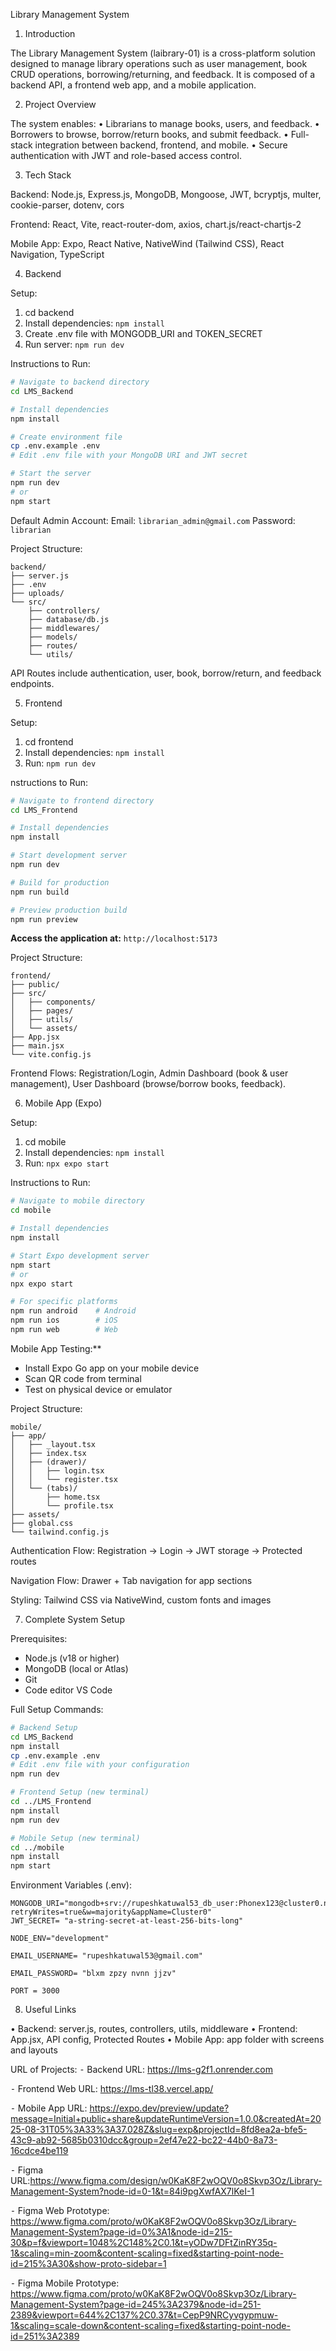 Library Management System 

1. Introduction

The Library Management System (laibrary-01) is a cross-platform solution designed to manage library operations such as user management, book CRUD operations, borrowing/returning, and feedback. It is composed of a backend API, a frontend web app, and a mobile application.

2. Project Overview

The system enables:
• Librarians to manage books, users, and feedback.
• Borrowers to browse, borrow/return books, and submit feedback.
• Full-stack integration between backend, frontend, and mobile.
• Secure authentication with JWT and role-based access control.

 3. Tech Stack

Backend: Node.js, Express.js, MongoDB, Mongoose, JWT, bcryptjs, multer, cookie-parser, dotenv, cors

Frontend: React, Vite, react-router-dom, axios, chart.js/react-chartjs-2

Mobile App: Expo, React Native, NativeWind (Tailwind CSS), React Navigation, TypeScript

4. Backend

 Setup:
1. cd backend
2. Install dependencies: `npm install`
3. Create .env file with MONGODB_URI and TOKEN_SECRET
4. Run server: `npm run dev`

Instructions to Run:
```bash
# Navigate to backend directory
cd LMS_Backend

# Install dependencies
npm install

# Create environment file
cp .env.example .env
# Edit .env file with your MongoDB URI and JWT secret

# Start the server
npm run dev
# or
npm start
```



Default Admin Account:
Email: `librarian_admin@gmail.com`
Password: `librarian`



Project Structure:
```
backend/
├── server.js
├── .env
├── uploads/
└── src/
    ├── controllers/
    ├── database/db.js
    ├── middlewares/
    ├── models/
    ├── routes/
    └── utils/
```

API Routes include authentication, user, book, borrow/return, and feedback endpoints.

5. Frontend

Setup:
1. cd frontend
2. Install dependencies: `npm install`
3. Run: `npm run dev`


nstructions to Run:
```bash
# Navigate to frontend directory
cd LMS_Frontend

# Install dependencies
npm install

# Start development server
npm run dev

# Build for production
npm run build

# Preview production build
npm run preview
```

**Access the application at:** `http://localhost:5173`

Project Structure:
```
frontend/
├── public/
├── src/
│   ├── components/
│   ├── pages/
│   ├── utils/
│   └── assets/
├── App.jsx
├── main.jsx
└── vite.config.js
```

Frontend Flows: Registration/Login, Admin Dashboard (book & user management), User Dashboard (browse/borrow books, feedback).

6. Mobile App (Expo)

Setup:
1. cd mobile
2. Install dependencies: `npm install`
3. Run: `npx expo start`

Instructions to Run:
```bash
# Navigate to mobile directory
cd mobile

# Install dependencies
npm install

# Start Expo development server
npm start
# or
npx expo start

# For specific platforms
npm run android    # Android
npm run ios        # iOS
npm run web        # Web
```

Mobile App Testing:**
- Install Expo Go app on your mobile device
- Scan QR code from terminal
- Test on physical device or emulator

Project Structure:
```
mobile/
├── app/
│   ├── _layout.tsx
│   ├── index.tsx
│   ├── (drawer)/
│   │   ├── login.tsx
│   │   └── register.tsx
│   └── (tabs)/
│       ├── home.tsx
│       └── profile.tsx
├── assets/
├── global.css
└── tailwind.config.js
```

Authentication Flow: Registration → Login → JWT storage → Protected routes

Navigation Flow: Drawer + Tab navigation for app sections

Styling: Tailwind CSS via NativeWind, custom fonts and images

7. Complete System Setup

Prerequisites:
- Node.js (v18 or higher)
- MongoDB (local or Atlas)
- Git
- Code editor VS Code 

Full Setup Commands:
```bash
# Backend Setup
cd LMS_Backend
npm install
cp .env.example .env
# Edit .env file with your configuration
npm run dev

# Frontend Setup (new terminal)
cd ../LMS_Frontend
npm install
npm run dev

# Mobile Setup (new terminal)
cd ../mobile
npm install
npm start
```

Environment Variables (.env):
```env
MONGODB_URI="mongodb+srv://rupeshkatuwal53_db_user:Phonex123@cluster0.nbzvozd.mongodb.net/?retryWrites=true&w=majority&appName=Cluster0"
JWT_SECRET= "a-string-secret-at-least-256-bits-long"

NODE_ENV="development"

EMAIL_USERNAME= "rupeshkatuwal53@gmail.com"

EMAIL_PASSWORD= "blxm zpzy nvnn jjzv"

PORT = 3000

```

8. Useful Links
 
• Backend: server.js, routes, controllers, utils, middleware
• Frontend: App.jsx, API config, Protected Routes
• Mobile App: app folder with screens and layouts
 

URL of Projects:
⁃	Backend URL: https://lms-g2f1.onrender.com

⁃	Frontend Web URL: https://lms-tl38.vercel.app/


⁃	Mobile App URL: https://expo.dev/preview/update?message=Initial+public+share&updateRuntimeVersion=1.0.0&createdAt=2025-08-31T05%3A33%3A37.028Z&slug=exp&projectId=8fd8ea2a-bfe5-43c9-ab92-5685b0310dcc&group=2ef47e22-bc22-44b0-8a73-16cdce4be119

⁃	Figma URL:https://www.figma.com/design/w0KaK8F2wOQV0o8Skvp3Oz/Library-Management-System?node-id=0-1&t=84i9pgXwfAX7lKeI-1

⁃	Figma Web Prototype: https://www.figma.com/proto/w0KaK8F2wOQV0o8Skvp3Oz/Library-Management-System?page-id=0%3A1&node-id=215-30&p=f&viewport=1048%2C148%2C0.1&t=yODw7DFtZinRY35q-1&scaling=min-zoom&content-scaling=fixed&starting-point-node-id=215%3A30&show-proto-sidebar=1


⁃	Figma Mobile Prototype: https://www.figma.com/proto/w0KaK8F2wOQV0o8Skvp3Oz/Library-Management-System?page-id=245%3A2379&node-id=251-2389&viewport=644%2C137%2C0.37&t=CepP9NRCyvgypmuw-1&scaling=scale-down&content-scaling=fixed&starting-point-node-id=251%3A2389

